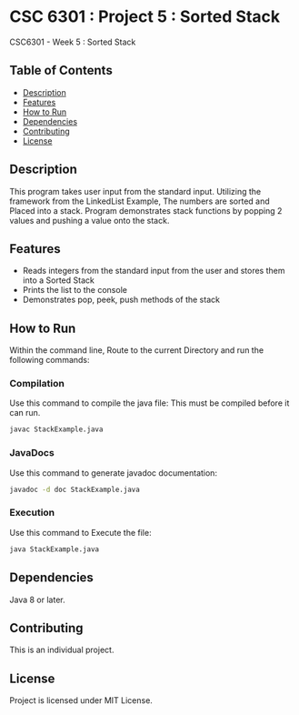 # CSC 6301 : Project 5 : Sorted Stack
CSC6301 - Week 5 : Sorted Stack

## Table of Contents
- [Description](#description)
- [Features](#features)
- [How to Run](#how-to-run)
- [Dependencies](#dependencies)
- [Contributing](#contributing)
- [License](#license)

## Description
This program takes user input from the standard input.  Utilizing the framework from the LinkedList Example, The numbers are sorted and Placed into a stack.  Program demonstrates stack functions by popping 2 values and pushing a value onto the stack.

## Features
- Reads integers from the standard input from the user and stores them into a Sorted Stack
- Prints the list to the console
- Demonstrates pop, peek, push methods of the stack

## How to Run
Within the command line, Route to the current Directory and run the following commands:

### Compilation
Use this command to compile the java file:
This must be compiled before it can run.
```sh
javac StackExample.java
```

### JavaDocs
Use this command to generate javadoc documentation:
```sh
javadoc -d doc StackExample.java
```

### Execution
Use this command to Execute the file:
```sh
java StackExample.java
```


## Dependencies
Java 8 or later.

## Contributing
This is an individual project.

## License
Project is licensed under MIT License.
